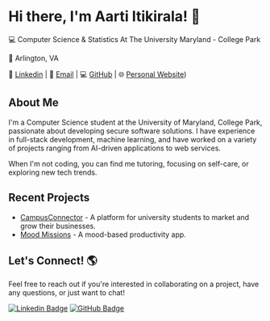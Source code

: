 # Hi there, I'm Aarti Itikirala! 👋

💻 Computer Science & Statistics At The University Maryland - College Park

📍 Arlington, VA

🔗 [Linkedin](https://linkedin.com/in/aarti-itikirala/) | 📨 [Email](mailto:itikirala.aarti@gmail.com) | 💻 [GitHub](https://github.com/aitikirala) | 🌐 [Personal Website](https://aarti-showcase.vercel.app))

## About Me

I'm a Computer Science student at the University of Maryland, College Park, passionate about developing secure software solutions. I have experience in full-stack development, machine learning, and have worked on a variety of projects ranging from AI-driven applications to web services.

When I'm not coding, you can find me tutoring, focusing on self-care, or exploring new tech trends.

## Recent Projects

- [CampusConnector](https://github.com/aitikirala/campusconnector) - A platform for university students to market and grow their businesses.
- [Mood Missions](https://github.com/aitikirala/MoodMissions) - A mood-based productivity app.

## Let's Connect! 🌎

Feel free to reach out if you're interested in collaborating on a project, have any questions, or just want to chat!

[![Linkedin Badge](https://img.shields.io/badge/-Jasdeep_Ahluwalia-blue?style=flat&logo=Linkedin&logoColor=white&link=https://www.linkedin.com/in/jasdeep-ahluwalia/)](https://www.linkedin.com/in/aarti-itikirala/)
[![GitHub Badge](https://img.shields.io/badge/-ahluwalij-blue?style=flat&logo=GitHub&logoColor=white&link=https://github.com/ahluwalij)](https://github.com/aitikirala)
